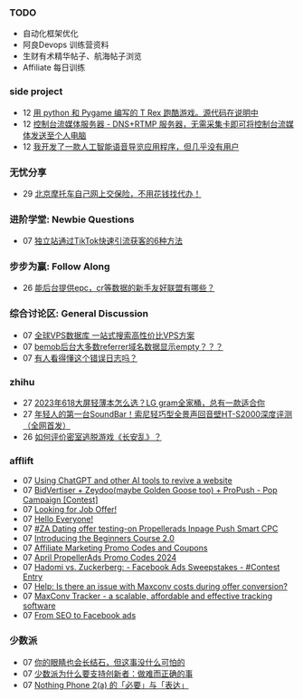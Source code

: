 ### TODO
-  自动化框架优化
-  阿良Devops 训练营资料
-  生财有术精华帖子、航海帖子浏览
-  Affiliate 每日训练

### side project
<!-- sideproject:START -->
-  12 [用 python 和 Pygame 编写的 T Rex 跑酷游戏。源代码在说明中](https://www.youtube.com/watch?v=pZySIXSelCA)
-  12 [控制台流媒体服务器 - DNS+RTMP 服务器，无需采集卡即可将控制台流媒体发送至个人电脑](https://github.com/Aioros/console-streaming-server)
-  12 [我开发了一款人工智能语音导览应用程序，但几乎没有用户](https://www.reddit.com/r/SideProject/comments/18gpp0e/ive_built_an_ai_audio_tour_app_but_have_almost_no/)<!-- sideproject:END -->


### 无忧分享
<!-- ruyo:START -->
-  29 [北京摩托车自己网上交保险，不用花钱找代办！](https://51.ruyo.net/18634.html)<!-- ruyo:END -->

### 进阶学堂: Newbie Questions
<!-- advertcn1:START -->
-  07 [独立站通过TikTok快速引流获客的6种方法](https://www.advertcn.com/thread-114573-1-1.html)<!-- advertcn1:END -->

### 步步为赢: Follow Along
<!-- advertcn2:START -->
-  26 [能后台提供epc，cr等数据的新手友好联盟有哪些？](https://www.advertcn.com/thread-114470-1-1.html)<!-- advertcn2:END -->

### 综合讨论区: General Discussion
<!-- advertcn3:START -->
-  07 [全球VPS数据库  一站式搜索高性价比VPS方案](https://www.advertcn.com/thread-114577-1-1.html)
-  07 [bemob后台大多数referrer域名数据显示empty？？？](https://www.advertcn.com/thread-114576-1-1.html)
-  07 [有人看得懂这个错误日志吗？](https://www.advertcn.com/thread-114572-1-1.html)<!-- advertcn3:END -->


### zhihu
<!-- zhihu:START -->
-  27 [2023年618大屏轻薄本怎么选？LG gram全家桶，总有一款适合你](http://zhuanlan.zhihu.com/p/632641888?utm_campaign=rss&utm_medium=rss&utm_source=rss&utm_content=title)
-  27 [年轻人的第一台SoundBar！索尼轻巧型全景声回音壁HT-S2000深度评测（全网首发）](http://zhuanlan.zhihu.com/p/630990296?utm_campaign=rss&utm_medium=rss&utm_source=rss&utm_content=title)
-  26 [如何评价密室逃脱游戏《长安乱》？](http://www.zhihu.com/question/563950552/answer/3045961312?utm_campaign=rss&utm_medium=rss&utm_source=rss&utm_content=title)<!-- zhihu:END -->

### afflift
<!-- afflift:START -->
-  07 [Using ChatGPT and other AI tools to revive a website](https://afflift.com/f/threads/using-chatgpt-and-other-ai-tools-to-revive-a-website.12532/)
-  07 [BidVertiser + Zeydoo&lpar;maybe Golden Goose too&rpar; + ProPush - Pop Campaign [Contest]](https://afflift.com/f/threads/bidvertiser-zeydoo-maybe-golden-goose-too-propush-pop-campaign-contest.12895/)
-  07 [Looking for Job Offer!](https://afflift.com/f/threads/looking-for-job-offer.12939/)
-  07 [Hello Everyone!](https://afflift.com/f/threads/hello-everyone.12938/)
-  07 [#ZA Dating offer testing-on Propellerads Inpage Push Smart CPC](https://afflift.com/f/threads/za-dating-offer-testing-on-propellerads-inpage-push-smart-cpc.12890/)
-  07 [Introducing the Beginners Course 2.0](https://afflift.com/f/threads/introducing-the-beginners-course-2-0.12432/)
-  07 [Affiliate Marketing Promo Codes and Coupons](https://afflift.com/f/threads/affiliate-marketing-promo-codes-and-coupons.587/)
-  07 [April PropellerAds Promo Codes 2024](https://afflift.com/f/threads/april-propellerads-promo-codes-2024.12926/)
-  07 [Hadomi vs. Zuckerberg: - Facebook Ads Sweepstakes - #Contest Entry](https://afflift.com/f/threads/hadomi-vs-zuckerberg-facebook-ads-sweepstakes-contest-entry.12846/)
-  07 [Help: Is there an issue with Maxconv costs during offer conversion?](https://afflift.com/f/threads/help-is-there-an-issue-with-maxconv-costs-during-offer-conversion.12928/)
-  07 [MaxConv Tracker - a scalable, affordable and effective tracking software](https://afflift.com/f/threads/maxconv-tracker-a-scalable-affordable-and-effective-tracking-software.9941/)
-  07 [From SEO to Facebook ads](https://afflift.com/f/threads/from-seo-to-facebook-ads.12936/)<!-- afflift:END -->

### 少数派
<!-- sspai:START -->
-  07 [你的眼睛也会长结石，但这事没什么可怕的](https://sspai.com/post/87853)
-  07 [少数派为什么要支持创新者：做难而正确的事](https://sspai.com/post/87854)
-  07 [Nothing Phone 2&lpar;a&rpar; 的「必要」与「表达」](https://sspai.com/post/87846)<!-- sspai:END -->
